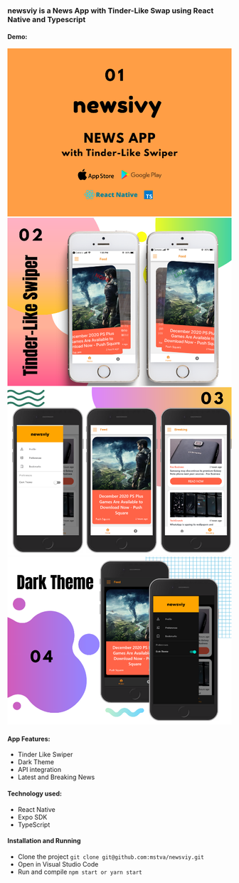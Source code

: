 ### newsviy is a News App with Tinder-Like Swap using React Native and Typescript

#### Demo:

<img src = "https://github.com/mstva/newsviy/blob/main/newsivy-slides/1.png" width ="600" /> 
<img src = "https://github.com/mstva/newsviy/blob/main/newsivy-slides/2.png" width ="600" /> 
<img src = "https://github.com/mstva/newsviy/blob/main/newsivy-slides/3.png" width ="600" />
<img src = "https://github.com/mstva/newsviy/blob/main/newsivy-slides/4.png" width ="600" />

#### App Features:
- Tinder Like Swiper
- Dark Theme
- API integration
- Latest and Breaking News

#### Technology used:
- React Native
- Expo SDK
- TypeScript

#### Installation and Running
- Clone the project `git clone git@github.com:mstva/newsviy.git`
- Open in Visual Studio Code
- Run and compile `npm start or yarn start`


